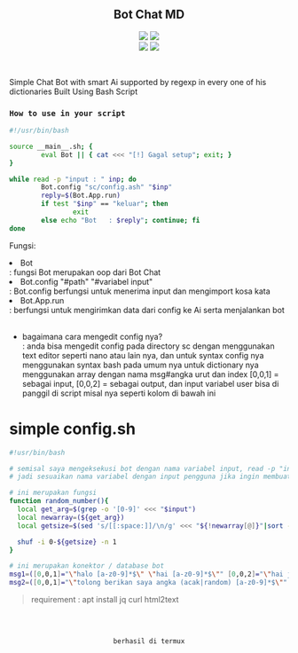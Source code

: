 <h2 align="center">Bot Chat MD</h2>
<p align="center">
  <img src="https://img.shields.io/static/v1?label=language&message=Bourne+Again+Shell&color=green&logo=nano">
  <img src="https://img.shields.io/static/v1?label=Framework&message=Bash+ID&color=green&logo=reddit"><br>
  <img src="https://img.shields.io/github/forks/Bayu12345677/ChatTerm?logo=git&style=social">
  <img src="https://img.shields.io/github/license/Bayu12345677/ChatTerm?color=green&logo=apache&style=flat-square">
</p>

<br>

Simple Chat Bot with smart Ai supported by regexp in every one of his dictionaries Built Using Bash Script

### `How to use in your script`

```bash
#!/usr/bin/bash

source __main__.sh; {
        eval Bot || { cat <<< "[!] Gagal setup"; exit; }
}

while read -p "input : " inp; do
        Bot.config "sc/config.ash" "$inp"
        reply=$(Bot.App.run)
        if test "$inp" == "keluar"; then
                exit
        else echo "Bot   : $reply"; continue; fi
done
```

<p>Fungsi:</p>
<p align="center">
  <li>Bot</li>
    <div>: fungsi Bot merupakan oop dari Bot Chat</div>
  <li>Bot.config "#path" "#variabel input"</li>
    <div>: Bot.config berfungsi untuk menerima input dan mengimport kosa kata</div>
  <li>Bot.App.run</li>
    <div>: berfungsi untuk mengirimkan data dari config ke Ai serta menjalankan bot</div><br>
</p>

- bagaimana cara mengedit config nya?<br>
  : anda bisa mengedit config pada directory sc dengan menggunakan text editor seperti nano atau lain nya, dan untuk syntax config nya menggunakan syntax bash pada umum nya
  untuk dictionary nya menggunakan array dengan nama msg#angka urut dan index [0,0,1] = sebagai input, [0,0,2] = sebagai output, dan input variabel user bisa di panggil di script misal nya seperti kolom di bawah ini
  <br>
# simple config.sh
```bash
#!usr/bin/bash

# semisal saya mengeksekusi bot dengan nama variabel input, read -p "input : " input
# jadi sesuaikan nama variabel dengan input pengguna jika ingin membuat fitur seperti di bawah ini

# ini merupakan fungsi
function random_number(){
  local get_arg=$(grep -o '[0-9]' <<< "$input")
  local newarray=(${get_arg})
  local getsize=$(sed 's/[[:space:]]/\n/g' <<< "${!newarray[@]}"|sort -nr|head -1)

  shuf -i 0-${getsize} -n 1
}

# ini merupakan konektor / database bot
msg1=([0,0,1]="\"halo [a-z0-9]*$\" \"hai [a-z0-9]*$\"" [0,0,2]="\"hai juga\" \"halo juga\"")
msg2=([0,0,1]="\"tolong berikan saya angka (acak|random) [a-z0-9]*$\"" [0,0,2]="\"$(random_number)\"")
```

> requirement : apt install jq curl html2text
<br>
<br>
<code><p align="center">berhasil di termux</p></code>
